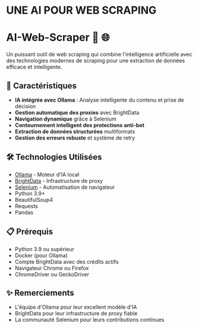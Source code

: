 # UNE AI POUR WEB SCRAPING

# AI-Web-Scraper 🤖 🌐

Un puissant outil de web scraping qui combine l'intelligence artificielle avec des technologies modernes de scraping pour une extraction de données efficace et intelligente.

## 🌟 Caractéristiques

- **IA intégrée avec Ollama** : Analyse intelligente du contenu et prise de décision
- **Gestion automatique des proxies** avec BrightData
- **Navigation dynamique** grâce à Selenium
- **Contournement intelligent des protections anti-bot**
- **Extraction de données structurées** multiformats
- **Gestion des erreurs robuste** et système de retry

## 🛠️ Technologies Utilisées

- [Ollama](https://ollama.ai/) - Moteur d'IA local
- [BrightData](https://brightdata.com/) - Infrastructure de proxy
- [Selenium](https://www.selenium.dev/) - Automatisation de navigateur
- Python 3.9+
- BeautifulSoup4
- Requests
- Pandas

## 📋 Prérequis

- Python 3.9 ou supérieur
- Docker (pour Ollama)
- Compte BrightData avec des crédits actifs
- Navigateur Chrome ou Firefox
- ChromeDriver ou GeckoDriver


## ✨ Remerciements

- L'équipe d'Ollama pour leur excellent modèle d'IA
- BrightData pour leur infrastructure de proxy fiable
- La communauté Selenium pour leurs contributions continues
